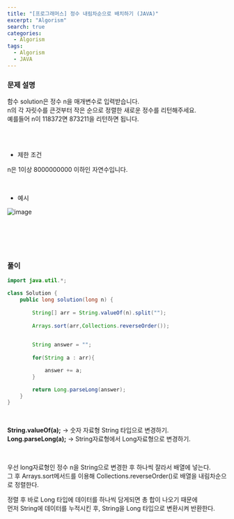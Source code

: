 ```yaml
---
title: "[프로그래머스] 정수 내림차순으로 배치하기 (JAVA)"
excerpt: "Algorism"
search: true
categories: 
  - Algorism
tags: 
  - Algorism
  - JAVA
---
```



### 문제 설명
함수 solution은 정수 n을 매개변수로 입력받습니다.<br> n의 각 자릿수를 큰것부터 작은 순으로 정렬한 새로운 정수를 리턴해주세요.<br> 예를들어 n이 118372면 873211을 리턴하면 됩니다.<br>

<br><br>

- 제한 조건 

n은 1이상 8000000000 이하인 자연수입니다.<br>



<br>

- 예시 

![image](https://user-images.githubusercontent.com/73421820/122661765-e45e9400-d1c8-11eb-8d65-d1c642e7932b.png)





<br>





<br><br>


### 풀이



```java
import java.util.*;

class Solution {
    public long solution(long n) {
        
        String[] arr = String.valueOf(n).split("");
        
        Arrays.sort(arr,Collections.reverseOrder());

        
        String answer = "";
        
        for(String a : arr){

            answer += a;
        }

        return Long.parseLong(answer);
    }
}
```

<br>

**String.valueOf(a);** -> 숫자 자료형 String 타입으로 변경하기.<br>
**Long.parseLong(a);** -> String자료형에서 Long자료형으로 변경하기.<br>

<br>

우선 long자료형인 정수 n을 String으로 변경한 후 하나씩 잘라서 배열에 넣는다.<br>
그 후 Arrays.sort메서드를 이용해 Collections.reverseOrder()로 배열을 내림차순으로 정렬한다.<br>

정렬 후 바로 Long 타입에 데이터를 하나씩 담게되면 총 합이 나오기 때문에<br>
먼저 String에 데이터를 누적시킨 후, String을 Long 타입으로 변환시켜 반환한다.<br>







<br><br>